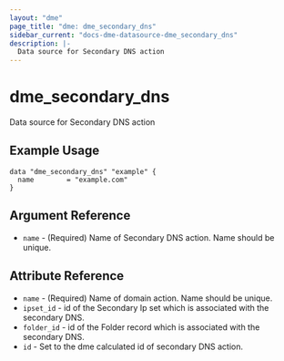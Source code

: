 ```yaml
---
layout: "dme"
page_title: "dme: dme_secondary_dns"
sidebar_current: "docs-dme-datasource-dme_secondary_dns"
description: |-
  Data source for Secondary DNS action
---
```


# dme_secondary_dns #
Data source for Secondary DNS action

## Example Usage ##

```hcl
data "dme_secondary_dns" "example" {
  name        = "example.com"
}

```

## Argument Reference ##
* `name` - (Required) Name of Secondary DNS action. Name should be unique.

## Attribute Reference ##
* `name` - (Required) Name of domain action. Name should be unique.
* `ipset_id` - id of the Secondary Ip set which is associated with the secondary DNS.
* `folder_id` - id of the Folder record which is associated with the secondary DNS.
* `id` - Set to the dme calculated id of secondary DNS action.